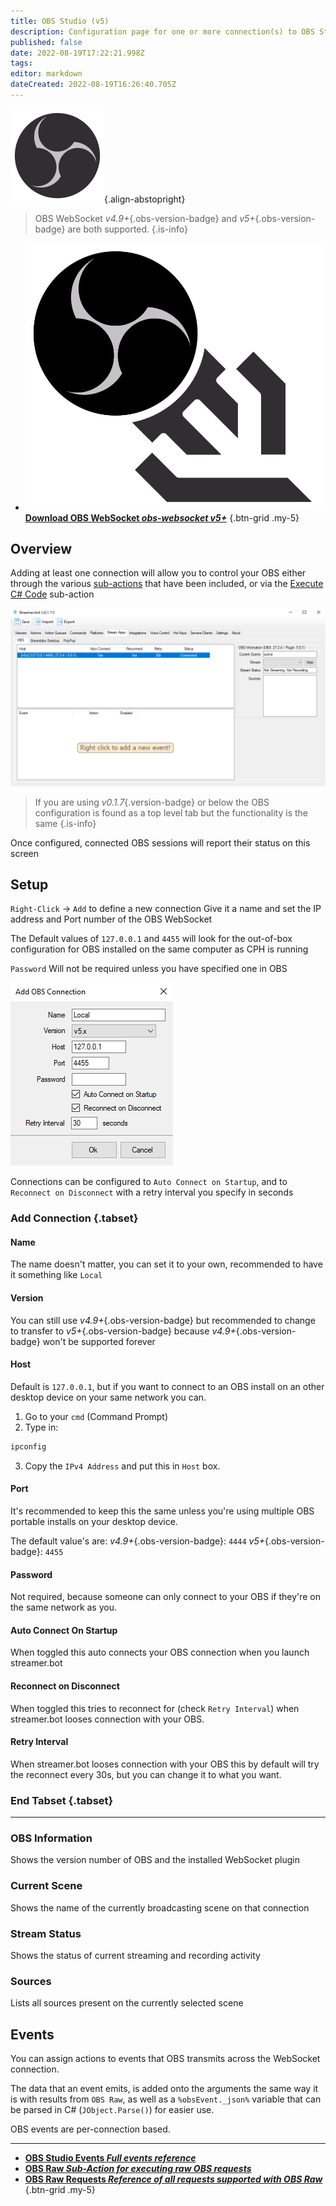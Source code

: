 ```yaml
---
title: OBS Studio (v5)
description: Configuration page for one or more connection(s) to OBS Studio instance(s)
published: false
date: 2022-08-19T17:22:21.998Z
tags: 
editor: markdown
dateCreated: 2022-08-19T16:26:40.705Z
---
```


![obs.svg](/logos/obs.svg){.align-abstopright}

> OBS WebSocket *v4.9+*{.obs-version-badge} and *v5+*{.obs-version-badge} are both supported.
{.is-info}

- [<img src="/logos/obs-websocket.png"/>**Download OBS WebSocket *<i class="mdi mdi-github"></i> obs-websocket v5+***](https://github.com/obsproject/obs-websocket/releases/latest)
{.btn-grid .my-5}

## Overview

Adding at least one connection will allow you to control your OBS either through the various [sub-actions](/Sub-Actions#main) that have been included, or via the [Execute C# Code](/Sub-Actions/Code/Execute-CSharp-Code) sub-action

![overview](/broadcasters/obs/overview.png)

> If you are using *v0.1.7*{.version-badge} or below the OBS configuration is found as a top level tab but the functionality is the same
{.is-info}


Once configured, connected OBS sessions will report their status on this screen

## Setup
`Right-Click` -> `Add` to define a new connection
Give it a name and set the IP address and Port number of the OBS WebSocket

The Default values of `127.0.0.1` and `4455` will look for the out-of-box configuration for OBS installed on the same computer as CPH is running

`Password` Will not be required unless you have specified one in OBS

![connection](/broadcasters/obs/obs-connection.png)


Connections can be configured to `Auto Connect on Startup`, and to `Reconnect on Disconnect` with a retry interval you specify in seconds

### Add Connection {.tabset}
#### Name
The name doesn't matter, you can set it to your own, recommended to have it something like `Local`

#### Version
You can still use *v4.9+*{.obs-version-badge} but recommended to change to transfer to *v5+*{.obs-version-badge} because *v4.9+*{.obs-version-badge} won't be supported forever

#### Host
Default is `127.0.0.1`, but if you want to connect to an OBS install on an other desktop device on your same network you can.
1. Go to your `cmd` (Command Prompt)
2. Type in:
```cmd
ipconfig
```
3. Copy the `IPv4 Address` and put this in `Host` box.

#### Port
It's recommended to keep this the same unless you're using multiple OBS portable installs on your desktop device.

The default value's are:
*v4.9+*{.obs-version-badge}: `4444`
*v5+*{.obs-version-badge}: `4455`

#### Password
Not required, because someone can only connect to your OBS if they're on the same network as you.

#### Auto Connect On Startup
When toggled this auto connects your OBS connection when you launch streamer.bot

#### Reconnect on Disconnect
When toggled this tries to reconnect for (check `Retry Interval`) when streamer.bot looses connection with your OBS.

#### Retry Interval
When streamer.bot looses connection with your OBS this by default will try the reconnect every 30s, but you can change it to what you want.

### End Tabset {.tabset}

***

### OBS Information

Shows the version number of OBS and the installed WebSocket plugin

### Current Scene

Shows the name of the currently broadcasting scene on that connection

### Stream Status

Shows the status of current streaming and recording activity

### Sources

Lists all sources present on the currently selected scene

## Events

You can assign actions to events that OBS transmits across the WebSocket connection.

The data that an event emits, is added onto the arguments the same way it is with results from `OBS Raw`, as well as a `%obsEvent._json%` variable that can be parsed in C# (`JObject.Parse()`) for easier use.

OBS events are per-connection based.

---

- [<i class="mdi mdi-chevron-right primary--text"></i>**OBS Studio Events *Full events reference***](/en/Broadcasters/OBS/Events)
- [<i class="mdi mdi-chevron-right primary--text"></i>**OBS Raw *Sub-Action for executing raw OBS requests***](/en/Sub-Actions/OBS/Raw)
- [<i class="mdi mdi-github"></i>**OBS Raw Requests *Reference of all requests supported with OBS Raw***](https://github.com/obsproject/obs-websocket/blob/4.x-current/docs/generated/protocol.md#requests)
{.btn-grid .my-5}